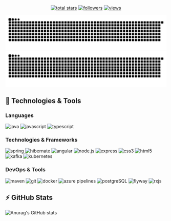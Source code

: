 <p align="center">
  <a href="https://github.com/PrikGeorge?tab=repositories&sort=stargazers">
    <img alt="total stars" title="Total stars on GitHub" src="https://custom-icon-badges.herokuapp.com/badge/dynamic/json?logo=star&host=formatted-dynamic-badges.herokuapp.com&formatter=metric&style=for-the-badge&color=55960c&labelColor=488207&label=stars&query=%24.stars&url=https%3A%2F%2Fapi.github-star-counter.workers.dev%2Fuser%2FPrikGeorge"/></a>
  <a href="https://github.com/PrikGeorge?tab=followers">
    <img alt="followers" title="Follow me on Github" src="https://custom-icon-badges.herokuapp.com/github/followers/PrikGeorge?color=236ad3&labelColor=1155ba&style=for-the-badge&logo=person-add&label=Follow&logoColor=white"/></a>
  <a href="https://github.com/PrikGeorge/Simple-View-Counter">
    <img alt="views" title="GitHub profile views" src="https://komarev.com/ghpvc/?username=PrikGeorge&style=for-the-badge&color=lightgrey"/></a>
</p>

![github contribution grid snake animation](https://raw.githubusercontent.com/don-cryptus/don-cryptus/output/github-contribution-grid-snake-dark.svg#gh-dark-mode-only)![github contribution grid snake animation](https://raw.githubusercontent.com/don-cryptus/don-cryptus/output/github-contribution-grid-snake.svg#gh-light-mode-only)

## 🚀 Technologies & Tools

### Languages

![java](https://img.shields.io/badge/java-black?style=flat-square&logo=java&logoColor=white)
![javascript](https://img.shields.io/badge/javascript-black?style=flat-square&logo=javascript)
![typescript](https://img.shields.io/badge/typescript-black?style=flat-square&logo=typescript)

### Technologies & Frameworks

![spring](https://img.shields.io/badge/spring-black?style=flat-square&logo=spring)
![hibernate](https://img.shields.io/badge/hibernate-black?style=flat-square&logo=hibernate)
![angular](https://img.shields.io/badge/angular-black?style=flat-square&logo=angular)
![node.js](https://img.shields.io/badge/node.js-black?style=flat-square&logo=node.js)
![express](https://img.shields.io/badge/express-black?style=flat-square&logo=express)
![css3](https://img.shields.io/badge/css3-black?style=flat-square&logo=css3&logoColor=1572B6)
![html5](https://img.shields.io/badge/html5-black?style=flat-square&logo=html5)
![kafka](https://img.shields.io/badge/kafka-black?style=flat-square&logo=apache-kafka)
![kubernetes](https://img.shields.io/badge/kubernetes-black?style=flat-square&logo=kubernetes)

### DevOps & Tools

![maven](https://img.shields.io/badge/maven-black?style=flat-square&logo=apache-maven)
![git](https://img.shields.io/badge/git-black?style=flat-square&logo=git)
![docker](https://img.shields.io/badge/docker-black?style=flat-square&logo=docker)
![azure pipelines](https://img.shields.io/badge/azure_pipelines-black?style=flat-square&logo=azure-pipelines)
![postgreSQL](https://img.shields.io/badge/postgreSQL-black?style=flat-square&logo=postgresql)
![flyway](https://img.shields.io/badge/flyway-black?style=flat-square&logo=flyway)
![rxjs](https://img.shields.io/badge/rxjs-black?style=flat-square&logo=reactivex)

## ⚡ GitHub Stats

![Anurag's GitHub stats](https://github-readme-stats.vercel.app/api?PrikGeorge=anuraghazra&theme=transparent&show_icons=true)
